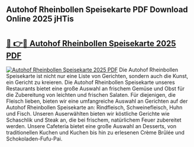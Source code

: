 ## Autohof Rheinbollen Speisekarte PDF Download Online 2025 jHTis

# <h2><a href="http://gc92b8.nevu.top/?p=Autohof+Rheinbollen+Speisekarte">🔗 👉🔴 Autohof Rheinbollen Speisekarte 2025 PDF</a></h2>

[![Autohof Rheinbollen Speisekarte 2025 PDF](https://i.imgur.com/dBaPXMq.png)](http://gc92b8.nevu.top/?p=Autohof+Rheinbollen+Speisekarte)
Die Autohof Rheinbollen Speisekarte ist nicht nur eine Liste von Gerichten, sondern auch die Kunst, ein Gericht zu kreieren. Die Autohof Rheinbollen Speisekarte unseres Restaurants bietet eine große Auswahl an frischem Gemüse und Obst für die Zubereitung von leichten und frischen Salaten. Für diejenigen, die Fleisch lieben, bieten wir eine umfangreiche Auswahl an Gerichten auf der Autohof Rheinbollen Speisekarte an: Rindfleisch, Schweinefleisch, Huhn und Fisch. Unseren Auserwählten bieten wir köstliche Gerichte wie Schaschlik und Steak an, die bei frischem, natürlichem Feuer zubereitet werden. Unsere Cafeteria bietet eine große Auswahl an Desserts, von traditionellen Kuchen und Kuchen bis hin zu erlesenen Crème Brûlée und Schokoladen-Fufu-Pai.
